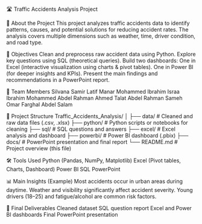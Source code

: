 🛣 Traffic Accidents Analysis Project

📘 About the Project
This project analyzes traffic accidents data to identify patterns, causes, and potential solutions for reducing accident rates.
The analysis covers multiple dimensions such as weather, time, driver condition, and road type.

🎯 Objectives
Clean and preprocess raw accident data using Python.
Explore key questions using SQL (theoretical queries).
Build two dashboards:
One in Excel (interactive visualization using charts & pivot tables).
One in Power BI (for deeper insights and KPIs).
Present the main findings and recommendations in a PowerPoint report.

🧩 Team Members
 Silvana Samir Latif
 Manar Mohammed Ibrahim
 Israa Ibrahim Mohammed
 Abdel Rahman Ahmed Talat
 Abdel Rahman Sameh
 Omar Farghal Abdel Salam
 

📂 Project Structure
Traffic_Accidents_Analysis/
│
├── data/                # Cleaned and raw data files (.csv, .xlsx)
├── python/              # Python scripts or notebooks for cleaning
├── sql/                 # SQL questions and answers
├── excel/               # Excel analysis and dashboard
├── powerbi/             # Power BI dashboard (.pbix)
├── docs/                # PowerPoint presentation and final report
└── README.md            # Project overview (this file)

🛠 Tools Used
Python (Pandas, NumPy, Matplotlib)
Excel (Pivot tables, Charts, Dashboard)
Power BI
SQL
PowerPoint

📊 Main Insights (Example)
Most accidents occur in urban areas during daytime.
Weather and visibility significantly affect accident severity.
Young drivers (18–25) and fatigue/alcohol are common risk factors.

📢 Final Deliverables
Cleaned dataset
SQL question report
Excel and Power BI dashboards
Final PowerPoint presentation
